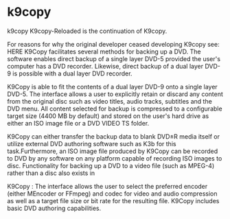 # k9copy
k9copy
K9copy-Reloaded is the continuation of K9copy. 

For reasons for why the original developer ceased developing K9copy see: HERE
K9Copy facilitates several methods for backing up a DVD. The software enables direct backup of a single layer DVD-5 provided the user's computer has a DVD recorder. Likewise, direct backup of a dual layer DVD-9 is possible with a dual layer DVD recorder. 

K9Copy is able to fit the contents of a dual layer DVD-9 onto a single layer DVD-5. The interface allows a user to explicitly retain or discard any content from the original disc such as video titles, audio tracks, subtitles and the DVD menu. All content selected for backup is compressed to a configurable target size (4400 MB by default) and stored on the user's hard drive as either an ISO image file or a DVD VIDEO TS folder. 

K9Copy can either transfer the backup data to blank DVD±R media itself or utilize external DVD authoring software such as K3b for this task.Furthermore, an ISO image file produced by K9Copy can be recorded to DVD by any software on any platform capable of recording ISO images to disc. Functionality for backing up a DVD to a video file (such as MPEG-4) rather than a disc also exists in 

K9Copy :
The interface allows the user to select the preferred encoder (either MEncoder or FFmpeg) and codec for video and audio compression as well as a target file size or bit rate for the resulting file. K9Copy includes basic DVD authoring capabilities.
